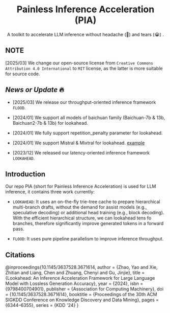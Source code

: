 

<h1 align="center">Painless Inference Acceleration (PIA)</h1>


  
<p align="center">
   A toolkit to accelerate LLM inference without headache (🤯) and tears (😭) .
</p>


## NOTE

  [2025/03] We change our open-source license from `Creative Commons Attribution 4.0 International` to `MIT` license, as the latter is more suitable for source code. 

## *News or Update* 🔥

- [2025/03] We release our throughput-oriented inference framework `FLOOD`.

- [2024/01] We support all models of baichuan family (Baichuan-7b & 13b, Baichuan2-7b & 13b) for lookahead.

- [2024/01] We fully support repetition_penalty parameter for lookahead.

- [2024/01] We support Mistral & Mixtral for lookahead. [example](https://github.com/alipay/PainlessInferenceAcceleration/blob/main/pia/lookahead/examples/mixtral_example.py) 

- [2023/12] We released our latency-oriented inference framework `LOOKAHEAD`.


## Introduction

Our repo PIA (short for Painless Inference Acceleration) is used for LLM inference, it contains three work currently:

- `LOOKAHEAD`: It uses an on-the-fly trie-tree cache to prepare hierarchical multi-branch drafts, without the demand for assist models (e.g., speculative decoding) or additional head training (e.g., block decoding). 
With the efficient hierarchical structure, we can lookahead tens fo branches, therefore significantly improve generated tokens in a forward pass.


- `FLOOD`: It uses pure pipeline parallelism to improve inference throughput.


## Citations

@inproceedings{10.1145/3637528.3671614,
author = {Zhao, Yao and Xie, Zhitian and Liang, Chen and Zhuang, Chenyi and Gu, Jinjie},
title = {Lookahead: An Inference Acceleration Framework for Large Language Model with Lossless Generation Accuracy},
year = {2024},
isbn = {9798400704901},
publisher = {Association for Computing Machinery},
doi = {10.1145/3637528.3671614},
booktitle = {Proceedings of the 30th ACM SIGKDD Conference on Knowledge Discovery and Data Mining},
pages = {6344–6355},
series = {KDD '24}
}
